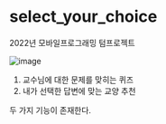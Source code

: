 # select_your_choice
2022년 모바일프로그래밍 텀프로젝트

![image](https://user-images.githubusercontent.com/97522726/208236483-f962abe2-198a-4cf2-9eb7-5469be55125e.png)

1. 교수님에 대한 문제를 맞히는 퀴즈
2. 내가 선택한 답변에 맞는 교양 추천

두 가지 기능이 존재한다.
